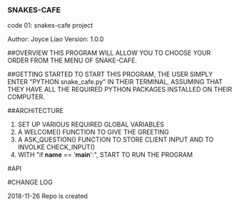 ### SNAKES-CAFE
code 01: snakes-cafe project

Author: Joyce Liao
Version: 1.0.0


##OVERVIEW
THIS PROGRAM WILL ALLOW YOU TO CHOOSE YOUR ORDER FROM THE MENU OF SNAKE-CAFE.


##GETTING STARTED
TO START THIS PROGRAM, THE USER SIMPLY ENTER "PYTHON snake_cafe.py" IN THEIR TERMINAL, ASSUMING THAT THEY HAVE ALL THE REQUIRED PYTHON PACKAGES INSTALLED ON THEIR COMPUTER.


##ARCHITECTURE
1. SET UP VARIOUS REQUIRED GLOBAL VARIABLES
2. A WELCOME() FUNCTION TO GIVE THE GREETING
3. A ASK_QUESTION() FUNCTION TO STORE CLIENT INPUT AND TO INVOLKE CHECK_INPUT()
4. WITH "if __name__ == '__main__':", START TO RUN THE PROGRAM


#API



#CHANGE LOG




2018-11-26 Repo is created


